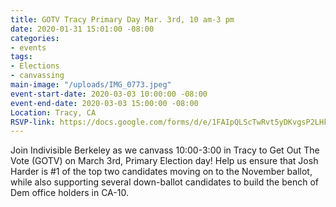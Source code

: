 ```yaml
---
title: GOTV Tracy Primary Day Mar. 3rd, 10 am-3 pm
date: 2020-01-31 15:01:00 -08:00
categories:
- events
tags:
- Elections
- canvassing
main-image: "/uploads/IMG_0773.jpeg"
event-start-date: 2020-03-03 10:00:00 -08:00
event-end-date: 2020-03-03 15:00:00 -08:00
Location: Tracy, CA
RSVP-link: https://docs.google.com/forms/d/e/1FAIpQLScTwRvt5yDKvgsP2LHkcqCRPjL8AJcQmvuO1T8lMHpXXc6mrQ/viewform
---
```


Join Indivisible Berkeley as we canvass 10:00-3:00 in Tracy to Get Out The Vote (GOTV) on March 3rd,  Primary Election day! Help us ensure that Josh Harder is #1 of the top two candidates moving on to the November ballot, while also supporting several down-ballot candidates to build the bench of Dem office holders in CA-10.
